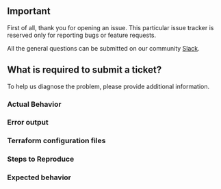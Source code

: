 ## Important

First of all, thank you for opening an issue. This particular issue tracker is reserved only for reporting bugs or feature requests.

All the general questions can be submitted on our community [Slack](https://join.slack.com/t/opsd-community/signup).

## What is required to submit a ticket?

To help us diagnose the problem, please provide additional information.

### Actual Behavior

### Error output

### Terraform configuration files

### Steps to Reproduce

### Expected behavior
